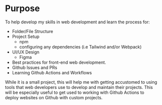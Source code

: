 # Purpose

To help develop my skills in web development and learn the process for:

- Folder/File Structure
- Project Setup
  - npm
  - configuring any dependencies (i.e Tailwind and/or Webpack)
- UI/UX Design
  - Figma
- Best practices for front-end web development.
- Github Issues and PRs
- Learning Github Actions and Workflows

While it is a small project, this will help me with getting accustomed to using tools
that web developers use to develop and maintain their projects. This will be especially useful
to get used to working with Github Actions to deploy websites on Github with custom projects.
